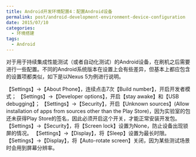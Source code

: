 ```yaml
---
title: Android开发环境配置4：配置Android设备
permalink: post/android-development-environment-device-configuration
date: 2015/07/10
categories:
  - 环境搭建
tags:
  - Android
---
```


对于用于持续集成性能测试（或者自动化测试）的Android设备，在刷机之后需要进行一些配置。不同的Android系统版本在设置上会有些差异，但基本上都应包含的设置项都类似，如下是以Nexus 5为例进行说明。

【Settings】->【About Phone】，连续点击7次【Build number】，开启开发者模式；
【Settings】->【Developer options】，开启【stay awake】和【USB debugging】；
【Settings】->【Security】，开启【Unknown sources】(Allow installation of apps from sources other than the Play Store)，因为实验室的包还未获得Play Store的签名，因此必须开启这个开关，才能正常安装开发包。
【Settings】->【Security】，将【Screen lock】设置为None，防止设备出现锁屏的情况。
【Settings】->【Display】，将【Sleep】设置为最长时限。
【Settings】->【Display】，将【Auto-rotate screen】关闭，因为某些测试场景时会用到屏幕分辨率。

